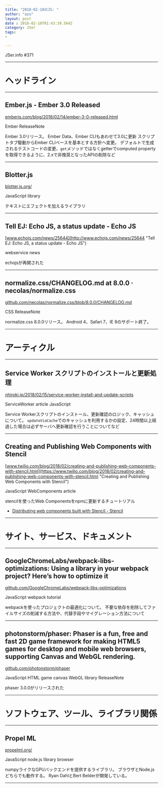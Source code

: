 ```yaml
---
title: "2018-02-18のJS: "
author: "azu"
layout: post
date : 2018-02-18T01:43:39.564Z
category: JSer
tags:
-

---
```


JSer.info #371

----

<h1 class="site-genre">ヘッドライン</h1>

----

## Ember.js - Ember 3.0 Released
[emberjs.com/blog/2018/02/14/ember-3-0-released.html](https://emberjs.com/blog/2018/02/14/ember-3-0-released.html "Ember.js - Ember 3.0 Released")
<p class="jser-tags jser-tag-icon"><span class="jser-tag">Ember</span> <span class="jser-tag">ReleaseNote</span></p>

Ember 3.0リリース。
Ember Data、Ember CLIもあわせて3.0に更新
スクリプトタブ駆動からEmber CLIベースを基本とする方針へ変更。
デフォルトで生成されるテストコードの変更、`get`メソッドではなくgetterでcomputed propertyを取得できるように、2.xで非推奨となったAPIの削除など


----

## Blotter.js
[blotter.js.org/](https://blotter.js.org/ "Blotter.js")
<p class="jser-tags jser-tag-icon"><span class="jser-tag">JavaScript</span> <span class="jser-tag">library</span></p>

テキストにエフェクトを加えるライブラリ


----

## Tell EJ: Echo JS, a status update - Echo JS
[www.echojs.com/news/25644](http://www.echojs.com/news/25644 "Tell EJ: Echo JS, a status update - Echo JS")
<p class="jser-tags jser-tag-icon"><span class="jser-tag">webservice</span> <span class="jser-tag">news</span></p>

echojsが再開された


----

## normalize.css/CHANGELOG.md at 8.0.0 · necolas/normalize.css
[github.com/necolas/normalize.css/blob/8.0.0/CHANGELOG.md](https://github.com/necolas/normalize.css/blob/8.0.0/CHANGELOG.md "normalize.css/CHANGELOG.md at 8.0.0 · necolas/normalize.css")
<p class="jser-tags jser-tag-icon"><span class="jser-tag">CSS</span> <span class="jser-tag">ReleaseNote</span></p>

normalize.css 8.0.0リリース。
Android 4、Safari 7、IE 9のサポート終了。


----
<h1 class="site-genre">アーティクル</h1>

----

## Service Worker スクリプトのインストールと更新処理
[nhiroki.jp/2018/02/15/service-worker-install-and-update-scripts](http://nhiroki.jp/2018/02/15/service-worker-install-and-update-scripts "Service Worker スクリプトのインストールと更新処理")
<p class="jser-tags jser-tag-icon"><span class="jser-tag">ServiceWorker</span> <span class="jser-tag">article</span> <span class="jser-tag">JavaScript</span></p>

Service Workerスクリプトのインストール、更新確認のロジック、キャッシュについて。
`updateViaCache`でのキャッシュを利用するかの設定、24時間以上経過した場合は必ずサーバへ更新確認を行うことについてなど


----

## Creating and Publishing Web Components with Stencil
[www.twilio.com/blog/2018/02/creating-and-publishing-web-components-with-stencil.html](https://www.twilio.com/blog/2018/02/creating-and-publishing-web-components-with-stencil.html "Creating and Publishing Web Components with Stencil")
<p class="jser-tags jser-tag-icon"><span class="jser-tag">JavaScript</span> <span class="jser-tag">WebComponents</span> <span class="jser-tag">article</span></p>

stencilを使ったWeb Componentsをnpmに更新するチュートリアル

- [Distributing web components built with Stencil - Stencil](https://stenciljs.com/docs/distribution "Distributing web components built with Stencil - Stencil")

----
<h1 class="site-genre">サイト、サービス、ドキュメント</h1>

----

## GoogleChromeLabs/webpack-libs-optimizations: Using a library in your webpack project? Here’s how to optimize it
[github.com/GoogleChromeLabs/webpack-libs-optimizations](https://github.com/GoogleChromeLabs/webpack-libs-optimizations "GoogleChromeLabs/webpack-libs-optimizations: Using a library in your webpack project? Here’s how to optimize it")
<p class="jser-tags jser-tag-icon"><span class="jser-tag">JavaScript</span> <span class="jser-tag">webpack</span> <span class="jser-tag">tutorial</span></p>

webpackを使ったプロジェクトの最適化について。
不要な依存を削除してファイルサイズの削減する方法や、代替手段やマイグレーション方法について


----

## photonstorm/phaser: Phaser is a fun, free and fast 2D game framework for making HTML5 games for desktop and mobile web browsers, supporting Canvas and WebGL rendering.
[github.com/photonstorm/phaser](https://github.com/photonstorm/phaser "photonstorm/phaser: Phaser is a fun, free and fast 2D game framework for making HTML5 games for desktop and mobile web browsers, supporting Canvas and WebGL rendering.")
<p class="jser-tags jser-tag-icon"><span class="jser-tag">JavaScript</span> <span class="jser-tag">HTML</span> <span class="jser-tag">game</span> <span class="jser-tag">canvas</span> <span class="jser-tag">WebGL</span> <span class="jser-tag">library</span> <span class="jser-tag">ReleaseNote</span></p>

phaser 3.0.0がリリースされた


----
<h1 class="site-genre">ソフトウェア、ツール、ライブラリ関係</h1>

----

## Propel ML
[propelml.org/](http://propelml.org/ "Propel ML")
<p class="jser-tags jser-tag-icon"><span class="jser-tag">JavaScript</span> <span class="jser-tag">node.js</span> <span class="jser-tag">library</span> <span class="jser-tag">browser</span></p>

numpyライクなGPUバックエンドを提供するライブラリ。
ブラウザとNode.jsどちらでも動作する。
Ryan DahlとBert Belderが開発している。


----
